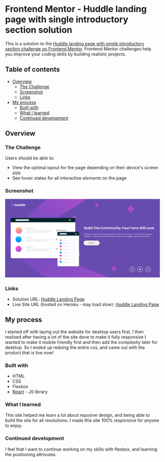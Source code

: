 # Frontend Mentor - Huddle landing page with single introductory section solution

This is a solution to the [Huddle landing page with single introductory section challenge on Frontend Mentor](https://www.frontendmentor.io/challenges/huddle-landing-page-with-a-single-introductory-section-B_2Wvxgi0). Frontend Mentor challenges help you improve your coding skills by building realistic projects. 

## Table of contents

- [Overview](#overview)
  - [The Challenge](#the-challenge)
  - [Screenshot](#screenshot)
  - [Links](#links)
- [My process](#my-process)
  - [Built with](#built-with)
  - [What I learned](#what-i-learned)
  - [Continued development](#continued-development)

## Overview

### The Challenge

Users should be able to:
- View the optimal layout for the page depending on their device's screen size
- See hover states for all interactive elements on the page

### Screenshot

![](./screenshot.png)


### Links

- Solution URL: [Huddle Landing Page](https://www.frontendmentor.io/solutions/huddle-landing-page-using-flexbox-qV3ZeFQob)
- Live Site URL (hosted on Heroku - may load slow): [Huddle Landing Page](https://huddlelp.herokuapp.com/)

## My process

I started off with laying out the website for desktop users first, I then realized after having a lot of the site done to make it fully responsive I wanted to make it mobile friendly first and then add the complexity later for desktop. So I ended up redoing the entire css, and came out with the product that is live now!

### Built with

- HTML
- CSS
- Flexbox
- [React](https://reactjs.org/) - JS library

### What I learned

This site helped me learn a lot about reposive design, and being able to build the site for all resolutions. I made this site 100% responsive for anyone to enjoy.

### Continued development

I feel that I want to continue working on my skills with flexbox, and learning the positioning attrivutes.
